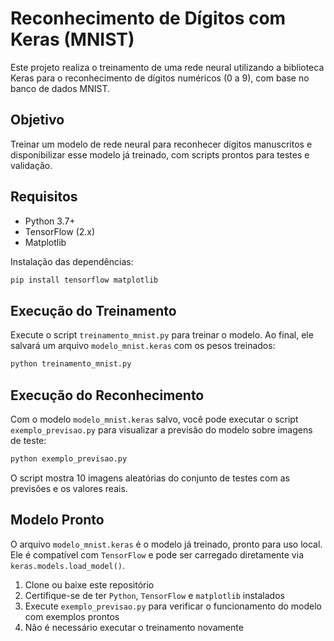# Reconhecimento de Dígitos com Keras (MNIST)

Este projeto realiza o treinamento de uma rede neural utilizando a biblioteca Keras para o reconhecimento de dígitos numéricos (0 a 9), com base no banco de dados MNIST.

##  Objetivo
Treinar um modelo de rede neural para reconhecer dígitos manuscritos e disponibilizar esse modelo já treinado, com scripts prontos para testes e validação.


##  Requisitos
- Python 3.7+
- TensorFlow (2.x)
- Matplotlib

Instalação das dependências:
```bash
pip install tensorflow matplotlib
```

##  Execução do Treinamento
Execute o script `treinamento_mnist.py` para treinar o modelo. Ao final, ele salvará um arquivo `modelo_mnist.keras` com os pesos treinados:

```bash
python treinamento_mnist.py
```

##  Execução do Reconhecimento
Com o modelo `modelo_mnist.keras` salvo, você pode executar o script `exemplo_previsao.py` para visualizar a previsão do modelo sobre imagens de teste:

```bash
python exemplo_previsao.py
```

O script mostra 10 imagens aleatórias do conjunto de testes com as previsões e os valores reais.

##  Modelo Pronto
O arquivo `modelo_mnist.keras` é o modelo já treinado, pronto para uso local. Ele é compatível com `TensorFlow` e pode ser carregado diretamente via `keras.models.load_model()`.

1. Clone ou baixe este repositório
2. Certifique-se de ter `Python`, `TensorFlow` e `matplotlib` instalados
3. Execute `exemplo_previsao.py` para verificar o funcionamento do modelo com exemplos prontos
4. Não é necessário executar o treinamento novamente

